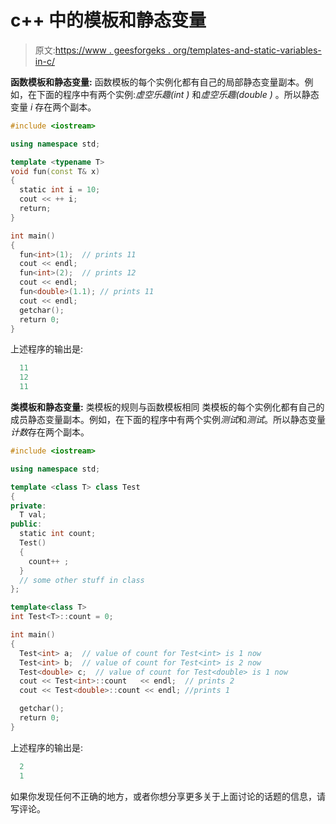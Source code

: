 # c++ 中的模板和静态变量

> 原文:[https://www . geesforgeks . org/templates-and-static-variables-in-c/](https://www.geeksforgeeks.org/templates-and-static-variables-in-c/)

**函数模板和静态变量:**
函数模板的每个实例化都有自己的局部静态变量副本。例如，在下面的程序中有两个实例:*虚空乐趣(int )* 和*虚空乐趣(double )* 。所以静态变量 *i* 存在两个副本。

```cpp
#include <iostream>

using namespace std;

template <typename T>
void fun(const T& x)
{
  static int i = 10;
  cout << ++ i;
  return;
}

int main()
{    
  fun<int>(1);  // prints 11
  cout << endl;
  fun<int>(2);  // prints 12
  cout << endl;
  fun<double>(1.1); // prints 11
  cout << endl;
  getchar();
  return 0;
}
```

上述程序的输出是:

```cpp
  11
  12
  11

```

**类模板和静态变量:**
类模板的规则与函数模板相同
类模板的每个实例化都有自己的成员静态变量副本。例如，在下面的程序中有两个实例*测试*和*测试*。所以静态变量*计数*存在两个副本。

```cpp
#include <iostream>

using namespace std;

template <class T> class Test
{  
private:
  T val; 
public:
  static int count;
  Test()
  {
    count++ ;
  }
  // some other stuff in class
};

template<class T>
int Test<T>::count = 0;

int main()
{
  Test<int> a;  // value of count for Test<int> is 1 now
  Test<int> b;  // value of count for Test<int> is 2 now
  Test<double> c;  // value of count for Test<double> is 1 now
  cout << Test<int>::count   << endl;  // prints 2  
  cout << Test<double>::count << endl; //prints 1

  getchar();
  return 0;
}
```

上述程序的输出是:

```cpp
  2
  1

```

如果你发现任何不正确的地方，或者你想分享更多关于上面讨论的话题的信息，请写评论。